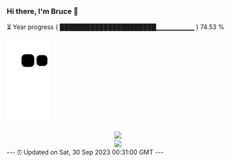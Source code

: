 ### Hi there, I'm Bruce 👋
⏳ Year progress { ██████████████████████▁▁▁▁▁▁▁▁ } 74.53 %

![](https://raw.githubusercontent.com/Swiftie13st/Swiftie13st/main/assets/github-contribution-grid-snake.svg)


<div align="center"> <img src="https://metrics.lecoq.io/Swiftie13st?template=classic&config.timezone=Asia%2FShanghai"> </div>

<div align="center"> <img src="https://github-readme-streak-stats.herokuapp.com/?user=Swiftie13st" /> </div>
---
⏰ Updated on Sat, 30 Sep 2023 00:31:00 GMT
---

